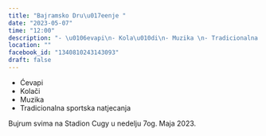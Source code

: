 ```yaml
---
title: "Bajramsko Dru\u017eenje "
date: "2023-05-07"
time: "12:00"
description: "- \u0106evapi\n- Kola\u010di\n- Muzika \n- Tradicionalna sportska natjecanja\n\nBujrum svima na Stadion Cugy u nedelju 7og. Maja 2023."
location: ""
facebook_id: "1340810243143093"
draft: false
---
```


- Ćevapi
- Kolači
- Muzika 
- Tradicionalna sportska natjecanja

Bujrum svima na Stadion Cugy u nedelju 7og. Maja 2023.